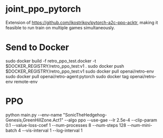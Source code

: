 # joint_ppo_pytorch
Extension of https://github.com/ikostrikov/pytorch-a2c-ppo-acktr, making it feasible to run train on multiple games simultaneously.

# Send to Docker

sudo docker build -f retro_ppo_test.docker -t $DOCKER_REGISTRY/retro_ppo_test:v1 .
sudo docker push $DOCKER_REGISTRY/retro_ppo_test:v1
sudo docker pull openai/retro-env
sudo docker pull openai/retro-agent:pytorch
sudo docker tag openai/retro-env remote-env


# PPO
python main.py --env-name "SonicTheHedgehog-Genesis,GreenHillZone.Act1" --algo ppo --use-gae --lr 2.5e-4 --clip-param 0.1 --value-loss-coef 1 --num-processes 8 --num-steps 128 --num-mini-batch 4 --vis-interval 1 --log-interval 1
